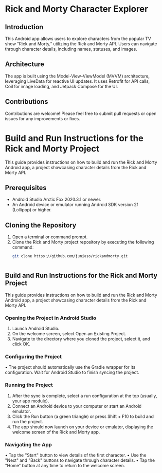 # Rick and Morty Character Explorer

## Introduction
This Android app allows users to explore characters from the popular TV show "Rick and Morty," utilizing the Rick and Morty API. Users can navigate through character details, including names, statuses, and images.

## Architecture
The app is built using the Model-View-ViewModel (MVVM) architecture, leveraging LiveData for reactive UI updates. It uses Retrofit for API calls, Coil for image loading, and Jetpack Compose for the UI.

## Contributions
Contributions are welcome! Please feel free to submit pull requests or open issues for any improvements or fixes.


# Build and Run Instructions for the Rick and Morty Project

This guide provides instructions on how to build and run the Rick and Morty Android app, a project showcasing character details from the Rick and Morty API.

## Prerequisites

- Android Studio Arctic Fox 2020.3.1 or newer.
- An Android device or emulator running Android SDK version 21 (Lollipop) or higher.

## Cloning the Repository

1. Open a terminal or command prompt.
2. Clone the Rick and Morty project repository by executing the following command:
   ```bash
   git clone https://github.com/juniaso/rickandmorty.git



## Build and Run Instructions for the Rick and Morty Project
This guide provides instructions on how to build and run the Rick and Morty Android app, a project showcasing character details from the Rick and Morty API.

### Opening the Project in Android Studio
1.	Launch Android Studio.
2.	On the welcome screen, select Open an Existing Project.
3.	Navigate to the directory where you cloned the project, select it, and click OK.

### Configuring the Project
•	The project should automatically use the Gradle wrapper for its configuration. Wait for Android Studio to finish syncing the project.

### Running the Project
1.	After the sync is complete, select a run configuration at the top (usually, your app module).
2.	Connect an Android device to your computer or start an Android emulator.
3.	Click the Run button (a green triangle) or press Shift + F10 to build and run the project.
4.	The app should now launch on your device or emulator, displaying the welcome screen of the Rick and Morty app.

### Navigating the App
•	Tap the "Start" button to view details of the first character.
•	Use the "Next" and "Back" buttons to navigate through character details.
•	Tap the "Home" button at any time to return to the welcome screen.

